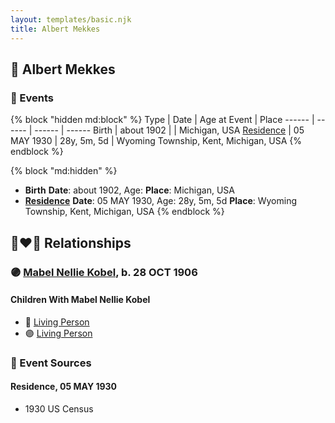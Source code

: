 ```yaml
---
layout: templates/basic.njk
title: Albert Mekkes
---
```

## 🔵 Albert Mekkes


### 📆 Events

{% block "hidden md:block" %}
Type | Date | Age at Event | Place
------ | ------ | ------ | ------
Birth | about 1902 |  | Michigan, USA
[Residence](#event-event-0) | 05 MAY 1930 | 28y, 5m, 5d | Wyoming Township, Kent, Michigan, USA
{% endblock %}

{% block "md:hidden" %}
- **Birth**
**Date**: about 1902, Age:
**Place**: Michigan, USA
- **[Residence](#event-event-0)**
**Date**: 05 MAY 1930, Age: 28y, 5m, 5d
**Place**: Wyoming Township, Kent, Michigan, USA
{% endblock %}

## 👩‍❤️‍👨 Relationships

### 🟣 [Mabel Nellie Kobel](/people/6/69123608), b. 28 OCT 1906

#### Children With Mabel Nellie Kobel
* 🔵 [Living Person](/people/7/73461912)
* 🟣 [Living Person](/people/5/5629368)
### 📰 Event Sources

#### <a id="event-event-0"></a> Residence, 05 MAY 1930
* 1930 US Census
